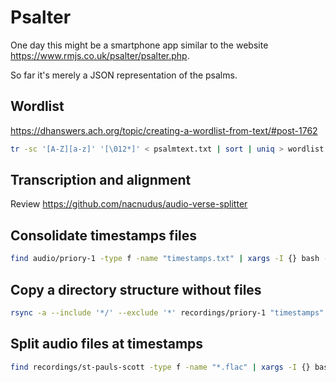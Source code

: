 # Psalter

One day this might be a smartphone app similar to the website
https://www.rmjs.co.uk/psalter/psalter.php.

So far it's merely a JSON representation of the psalms.

## Wordlist

https://dhanswers.ach.org/topic/creating-a-wordlist-from-text/#post-1762

```sh
tr -sc '[A-Z][a-z]' '[\012*]' < psalmtext.txt | sort | uniq > wordlist.txt
```

## Transcription and alignment

Review https://github.com/nacnudus/audio-verse-splitter

## Consolidate timestamps files

```sh
find audio/priory-1 -type f -name "timestamps.txt" | xargs -I {} bash -c 'cp "$1" temp/$(basename $(dirname "$1")).txt' -- {}
```

## Copy a directory structure without files

```sh
rsync -a --include '*/' --exclude '*' recordings/priory-1 "timestamps"
```

## Split audio files at timestamps

```sh
find recordings/st-pauls-scott -type f -name "*.flac" | xargs -I {} bash -c './split.sh $1' -- {}
```
